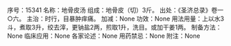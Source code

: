 序号：15341
名称：地骨皮汤
组成：地骨皮（切）3斤。
出处：《圣济总录》卷一○六。
主治：时行，目暴肿痒痛。
加减：None
功效：None
用法用量：上以水3斗，煮取3升，绞去滓，更钠盐2两，煎取1升，洗目。或加干姜1两。
制备方法：None
临床应用：None
各家论述：None
用药禁忌：None
附注：None
